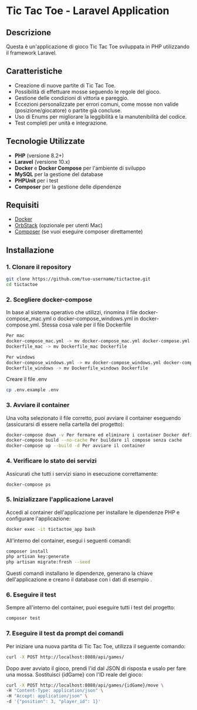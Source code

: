 # Tic Tac Toe - Laravel Application

## Descrizione

Questa è un'applicazione di gioco Tic Tac Toe sviluppata in PHP utilizzando il framework Laravel.


## Caratteristiche

- Creazione di nuove partite di Tic Tac Toe.
- Possibilità di effettuare mosse seguendo le regole del gioco.
- Gestione delle condizioni di vittoria e pareggio.
- Eccezioni personalizzate per errori comuni, come mosse non valide (posizione/giocatore) o partite già concluse.
- Uso di Enums per migliorare la leggibilità e la manutenibilità del codice.
- Test completi per unità e integrazione.

## Tecnologie Utilizzate

- **PHP** (versione 8.2+)
- **Laravel** (versione 10.x)
- **Docker** e **Docker Compose** per l'ambiente di sviluppo
- **MySQL** per la gestione del database
- **PHPUnit** per i test
- **Composer** per la gestione delle dipendenze

## Requisiti
- [Docker](https://www.docker.com/get-started)
- [OrbStack](https://orbstack.dev/) (opzionale per utenti Mac)
- [Composer](https://getcomposer.org/) (se vuoi eseguire composer direttamente)

## Installazione

### 1. Clonare il repository
```bash
git clone https://github.com/tuo-username/tictactoe.git
cd tictactoe
```

### 2. Scegliere docker-compose
In base al sistema operativo che utilizzi, rinomina il file docker-compose_mac.yml o docker-compose_windows.yml in docker-compose.yml.
Stessa cosa vale per il file Dockerfile
```bash
Per mac
docker-compose_mac.yml -> mv docker-compose_mac.yml docker-compose.yml
Dockerfile_mac -> mv Dockerfile_mac Dockerfile

Per windows
docker-compose_windows.yml -> mv docker-compose_windows.yml docker-compose.yml
Dockerfile_windows -> mv Dockerfile_windows Dockerfile
```
Creare il file .env
```bash
cp .env.example .env
```
### 3. Avviare il container
Una volta selezionato il file corretto, puoi avviare il container eseguendo (assicurarsi di essere nella cartella del progetto):
```bash
docker-compose down -v Per fermare ed eliminare i container Docker definiti nel file
docker-compose build --no-cache Per buildare il compose senza cache
docker-compose up --build -d Per avviare il container
```
### 4. Verificare lo stato dei servizi
Assicurati che tutti i servizi siano in esecuzione correttamente:
```bash
docker-compose ps
```
### 5. Inizializzare l'applicazione Laravel
Accedi al container dell'applicazione per installare le dipendenze PHP e configurare l'applicazione:
```bash
docker exec -it tictactoe_app bash
```
All'interno del container, esegui i seguenti comandi:
```bash
composer install
php artisan key:generate
php artisan migrate:fresh --seed
```
Questi comandi installano le dipendenze, generano la chiave dell'applicazione e creano il database con i dati di esempio .
### 6. Eseguire il test
Sempre all'interno del container, puoi eseguire tutti i test del progetto:
```bash
composer test
```

### 7. Eseguire il test da prompt dei comandi
Per iniziare una nuova partita di Tic Tac Toe, utilizza il seguente comando:
```bash
curl -X POST http://localhost:8080/api/games/ 
```

Dopo aver avviato il gioco, prendi l'id dal JSON di risposta e usalo per fare una mossa. Sostituisci {idGame} con l'ID reale del gioco:
```bash
curl -X POST http://localhost:8080/api/games/{idGame}/move \
-H "Content-Type: application/json" \
-H "Accept: application/json" \
-d '{"position": 3, "player_id": 1}'
```


